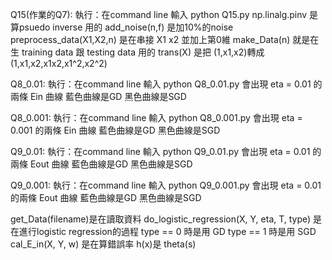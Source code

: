 Q15(作業的Q7):
執行：在command line 輸入 python Q15.py 
np.linalg.pinv 是算psuedo inverse 用的
add_noise(n,f) 是加10%的noise
preprocess_data(X1,X2,n) 是在串接 X1 x2 並加上第0維
make_Data(n) 就是在生 training data 跟 testing data 用的
trans(X) 是把 (1,x1,x2)轉成(1,x1,x2,x1x2,x1^2,x2^2)

Q8_0.01:
執行：在command line 輸入 python Q8_0.01.py
會出現 eta = 0.01 的兩條 Ein 曲線
藍色曲線是GD 黑色曲線是SGD

Q8_0.001:
執行：在command line 輸入 python Q8_0.001.py
會出現 eta = 0.001 的兩條 Ein 曲線
藍色曲線是GD 黑色曲線是SGD

Q9_0.01:
執行：在command line 輸入 python Q9_0.01.py
會出現 eta = 0.01 的兩條 Eout 曲線
藍色曲線是GD 黑色曲線是SGD

Q9_0.001:
執行：在command line 輸入 python Q9_0.001.py
會出現 eta = 0.01 的兩條 Eout 曲線
藍色曲線是GD 黑色曲線是SGD

get_Data(filename)是在讀取資料
do_logistic_regression(X, Y, eta, T, type) 是在進行logistic regression的過程
	type == 0 時是用 GD
	type == 1 時是用 SGD
cal_E_in(X, Y, w) 是在算錯誤率
h(x)是 theta(s)






